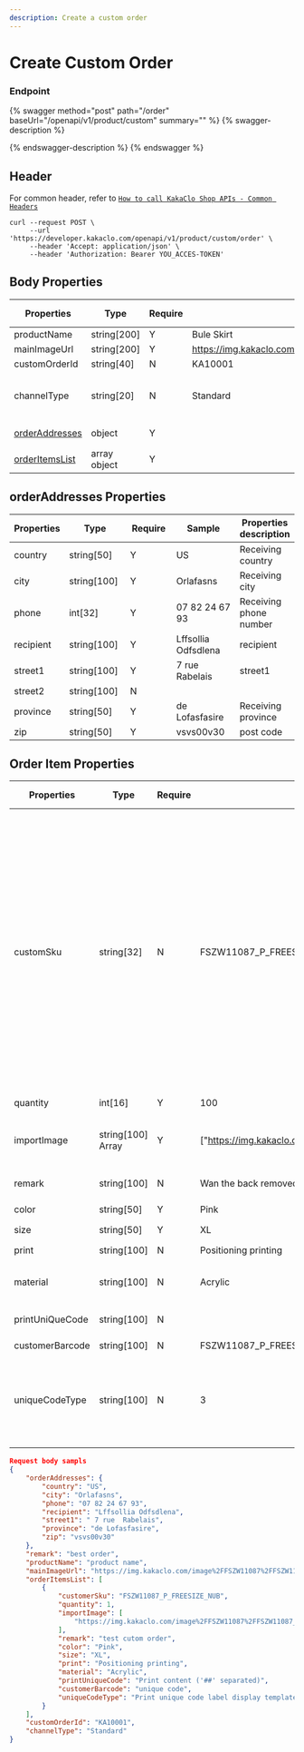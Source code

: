 ```yaml
---
description: Create a custom order
---
```


# Create Custom Order

### Endpoint

{% swagger method="post" path="/order" baseUrl="/openapi/v1/product/custom" summary="" %}
{% swagger-description %}

{% endswagger-description %}
{% endswagger %}

## Header <a href="#response-parameter" id="response-parameter"></a>

For common header, refer to [`How to call KakaClo Shop APIs - Common Headers`](../../kuai-su-kai-shi.md#get-your-api-keys)

```url
curl --request POST \
     --url 'https://developer.kakaclo.com/openapi/v1/product/custom/order' \
     --header 'Accept: application/json' \
     --header 'Authorization: Bearer YOU_ACCES-TOKEN' 
```

## Body  Properties <a href="#response-parameter" id="response-parameter"></a>



<table><thead><tr><th width="162">Properties</th><th width="117">Type</th><th width="94">Require</th><th width="143">Sample	</th><th>Properties description</th></tr></thead><tbody><tr><td>productName</td><td>string[200]</td><td>Y</td><td>Bule Skirt</td><td>Product name</td></tr><tr><td>mainImageUrl</td><td>string[200]</td><td>Y</td><td><a href="https://img.kakaclo.com/image%2FFSZW11087%2FFSZW11087_P_FREESIZE_NUB%2F0b39a40b85efb6ed554eaf7456b79ab2.jpg">https://img.kakaclo.com/image%2FFSZW11087%2FFSZW11087_P_FREESIZE_NUB%2F0b39a40b85efb6ed554eaf7456b79ab2.jpg</a></td><td>product image url</td></tr><tr><td>customOrderId</td><td>string[40]</td><td>N</td><td>KA10001</td><td>customer order id</td></tr><tr><td>channelType</td><td>string[20]</td><td>N</td><td>Standard</td><td>Logistics type, for example: standard,express, expedited</td></tr><tr><td><a href="create-custom-order.md#response-parameter-2">orderAddresses</a></td><td>object</td><td>Y</td><td></td><td>Order address information</td></tr><tr><td><a href="create-custom-order.md#response-parameter-3">orderItemsList</a></td><td>array object</td><td>Y</td><td></td><td>Order item array</td></tr></tbody></table>

## &#x20;<a href="#response-parameter" id="response-parameter"></a>

## orderAddresses  Properties <a href="#response-parameter" id="response-parameter"></a>

<table><thead><tr><th>Properties</th><th width="116">Type</th><th width="93">Require</th><th width="146">Sample	</th><th>Properties description</th></tr></thead><tbody><tr><td>country</td><td>string[50]</td><td>Y</td><td>US</td><td>Receiving country</td></tr><tr><td>city</td><td>string[100]</td><td>Y</td><td>Orlafasns</td><td>Receiving city</td></tr><tr><td>phone</td><td>int[32]</td><td>Y</td><td>07 82 24 67 93</td><td>Receiving phone number</td></tr><tr><td>recipient</td><td>string[100]</td><td>Y</td><td>Lffsollia Odfsdlena</td><td>recipient</td></tr><tr><td>street1</td><td>string[100]</td><td>Y</td><td>7 rue Rabelais</td><td>street1</td></tr><tr><td>street2</td><td>string[100]</td><td>N</td><td></td><td></td></tr><tr><td>province</td><td>string[50]</td><td>Y</td><td>de Lofasfasire</td><td>Receiving province</td></tr><tr><td>zip</td><td>string[50]</td><td>Y</td><td>vsvs00v30</td><td>post code</td></tr></tbody></table>



## Order Item  Properties <a href="#response-parameter" id="response-parameter"></a>

<table><thead><tr><th width="180">Properties</th><th width="112">Type</th><th width="89">Require</th><th width="156">Sample	</th><th>Properties description</th></tr></thead><tbody><tr><td>customSku</td><td>string[32]</td><td>N</td><td>FSZW11087_P_FREESIZE_NUB</td><td>Your product’s unique identifier: If the product SKU code of the platform system is not matched for the first time, you need to manually match it in the temporary order list in the platform backend; when it is passed in again, the system SKU code will be automatically identified.</td></tr><tr><td>quantity</td><td>int[16]</td><td>Y</td><td>100</td><td>Order stock</td></tr><tr><td>importImage</td><td>string[100] Array</td><td>Y</td><td>["<a href="https://img.kakaclo.com/image%2FFSZW11087%2FFSZW11087_P_FREESIZE_NUB%2Fda299fa3e37b65654bc5153c325b8b00.jpg">https://img.kakaclo.com/image%2FFSZW11087%2FFSZW11087_P_FREESIZE_NUB%2Fda299fa3e37b65654bc5153c325b8b00.jpg</a>"]</td><td>Pictures for reference use in customized designs</td></tr><tr><td>remark</td><td>string[100]</td><td>N</td><td>Wan the back removed and replace with a beautiful white Lace material/pattern</td><td>Order remark</td></tr><tr><td>color</td><td>string[50]</td><td>Y</td><td>Pink</td><td>Specific color</td></tr><tr><td>size</td><td>string[50]</td><td>Y</td><td>XL</td><td>Specific size</td></tr><tr><td>print</td><td>string[100]</td><td>N</td><td>Positioning printing</td><td>Printing content</td></tr><tr><td>material</td><td>string[100]</td><td>N</td><td>Acrylic</td><td>Specific material name</td></tr><tr><td>printUniQueCode</td><td>string[100]</td><td>N</td><td></td><td>Print content ('##' separated)</td></tr><tr><td>customerBarcode</td><td>string[100]</td><td>N</td><td>FSZW11087_P_FREESIZE_NUB</td><td>Unique code</td></tr><tr><td>uniqueCodeType</td><td>string[100]</td><td>N</td><td>3</td><td>Print unique code label display template 1-barcode 2-QR code 3-double code 4-plain text</td></tr></tbody></table>



```json
Request body sampls
{
    "orderAddresses": {
        "country": "US",
        "city": "Orlafasns",
        "phone": "07 82 24 67 93",
        "recipient": "Lffsollia Odfsdlena",
        "street1": " 7 rue  Rabelais",
        "province": "de Lofasfasire",
        "zip": "vsvs00v30"
    },
    "remark": "best order",
    "productName": "product name",
    "mainImageUrl": "https://img.kakaclo.com/image%2FFSZW11087%2FFSZW11087_P_FREESIZE_NUB%2F0b39a40b85efb6ed554eaf7456b79ab2.jpg",
    "orderItemsList": [
        {
            "customerSku": "FSZW11087_P_FREESIZE_NUB",
            "quantity": 1,
            "importImage": [
                "https://img.kakaclo.com/image%2FFSZW11087%2FFSZW11087_P_FREESIZE_NUB%2Fda299fa3e37b65654bc5153c325b8b00.jpg"
            ],
            "remark": "test cutom order",
            "color": "Pink",
            "size": "XL",
            "print": "Positioning printing",
            "material": "Acrylic",
            "printUniqueCode": "Print content ('##' separated)",
            "customerBarcode": "unique code",
            "uniqueCodeType": "Print unique code label display template 1-barcode 2-QR code 3-double code 4-plain text"
        }
    ],
    "customOrderId": "KA10001",
    "channelType": "Standard"
}
```
